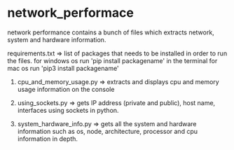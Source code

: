# network_performace

network performance contains a bunch of files which extracts network, system and hardware information.

requirements.txt => list of packages that needs to be installed in order to run the files.
for windows os run 'pip install packagename' in the terminal
for mac os run 'pip3 install packagename'

1. cpu_and_memory_usage.py => extracts and displays cpu and memory usage information on the console

2. using_sockets.py => gets IP address (private and public), host name, interfaces using sockets in python.

3. system_hardware_info.py => gets all the system and hardware information such as os, node, architecture, processor and cpu information in depth.
